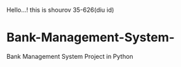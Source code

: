 Hello...!
this is shourov 35-626(diu id)
# Bank-Management-System-
Bank Management System Project in Python
